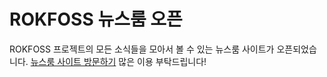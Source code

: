# ROKFOSS 뉴스룸 오픈

ROKFOSS 프로젝트의 모든 소식들을 모아서 볼 수 있는 뉴스룸 사이트가 오픈되었습니다. 
[뉴스룸 사이트 방문하기](https://news.krfoss.org) 많은 이용 부탁드립니다!

